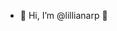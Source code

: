- 👋 Hi, I’m @lillianarp 🌱

<!---
lillianarp/lillianarp is a ✨ special ✨ repository because its `README.md` (this file) appears on your GitHub profile.
You can click the Preview link to take a look at your changes.
--->
